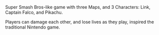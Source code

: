 Super Smash Bros-like game with three Maps, and 3 Characters: Link, Captain Falco, and Pikachu. 

Players can damage each other, and lose lives as they play, inspired the traditional Nintendo game.
